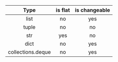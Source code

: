 | Type | is flat | is changeable |
| :----:| :----: | :----: |
| list | no | yes |
| tuple | no | no |
| str | yes | no |
| dict | no | yes |
| collections.deque | no | yes |
